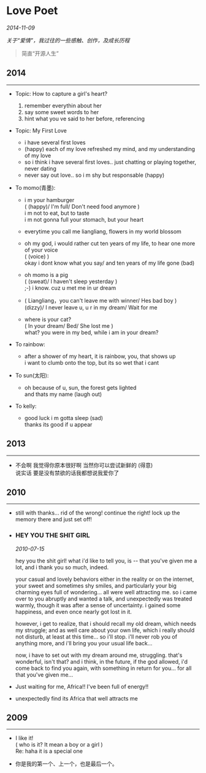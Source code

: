 # Love Poet

*2014-11-09*

*关于“爱情”，我过往的一些感触、创作，及成长历程*

> 简直“开源人生”

## 2014
---

- Topic: How to capture a girl's heart?

  1. remember everythin about her
  1. say some sweet words to her
  1. hint what you ve said to her before, referencing

- Topic: My First Love

  - i have several first loves
  - (happy) each of my love refreshed my mind, and my understanding of my love
  - so i think i have several first loves.. just chatting or playing together, never dating
  - never say out love.. so i m shy but responsable (happy)

- To momo(青墨):

  - i m your hamburger<br>
    ( (happy)/ I'm full/ Don't need food anymore )<br>
    i m not to eat, but to taste<br>
    i m not gonna full your stomach, but your heart

  - everytime you call me liangliang, flowers in my world blossom

  - oh my god, i would rather cut ten years of my life, to hear one more of your voice<br>
    ( (voice) )<br>
    okay i dont know what you say/ and ten years of my life gone (bad)

  - oh momo is a pig<br>
    ( (sweat)/ I haven't sleep yesterday )<br>
    ;-) i know. cuz u met me in ur dream

  - ( Liangliang，you can't leave me with winner/ Hes bad boy )<br>
    (dizzy)/ I never leave u, u r in my dream/ Wait for me

  - where is your cat?<br>
    ( In your dream/ Bed/ She lost me )<br>
    what? you were in my bed, while i am in your dream?

- To rainbow:

  - after a shower of my heart, it is rainbow, you, that shows up<br>
    i want to clumb onto the top, but its so wet that i cant

- To sun(太阳):
  
  - oh because of u, sun, the forest gets lighted<br>
    and thats my name (laugh out)

- To kelly:

  - good luck i m gotta sleep (sad)<br>
    thanks its good if u appear

## 2013
---

- 不会啊 我觉得你原本很好啊 当然你可以尝试新鲜的 (得意)<br>
  说实话 要是没有禁欲的话我都想说我爱你了

## 2010
---

- still with thanks... rid of the wrong! continue the right! lock up the memory there and just set off!

- ### HEY YOU THE SHIT GIRL

  *2010-07-15*

  hey you the shit girl! what i'd like to tell you, is -- that you've given me a lot, and i thank you so much, indeed.

  your casual and lovely behaviors either in the reality or on the internet, your sweet and sometimes shy smiles, and particularly your big charming eyes full of wondering... all were well attracting me. so i came over to you abruptly and wanted a talk, and unexpectedly was treated warmly, though it was after a sense of uncertainty. i gained some happiness, and even once nearly got lost in it.

  however, i get to realize, that i should recall my old dream, which needs my struggle; and as well care about your own life, which i really should not disturb, at least at this time... so i'll stop. i'll never rob you of anything more, and i'll bring you your usual life back...

  now, i have to set out with my dream around me, struggling. that's wonderful, isn't that? and i think, in the future, if the god allowed, i'd come back to find you again, with something in return for you... for all that you've given me...

- Just waiting for me, Africa!! I've been full of energy!!

- unexpectedly find its Africa that well attracts me

## 2009
---

- I like it!<br>
  ( who is it? It mean a boy or a girl )<br>
  Re: haha it is a special one

- 你是我的第一个、上一个，也是最后一个。
